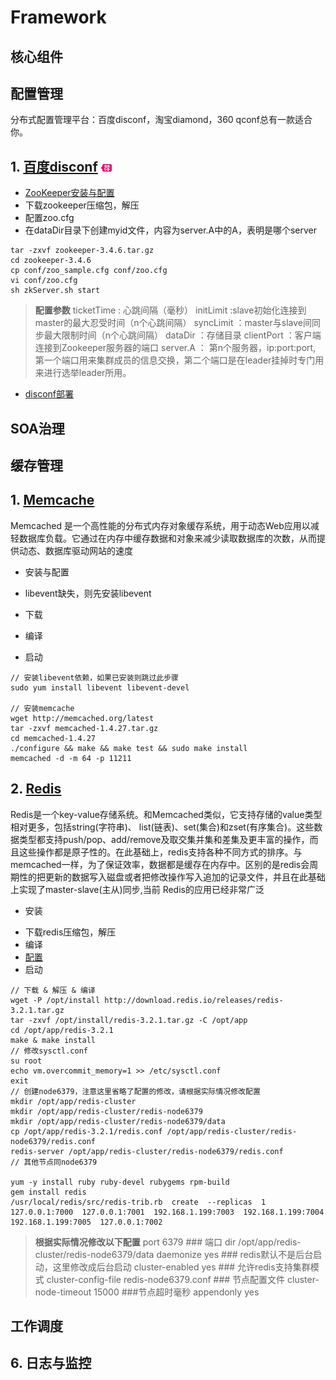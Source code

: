 # Framework

## 核心组件 ##

## 配置管理 ##

分布式配置管理平台：百度disconf，淘宝diamond，360 qconf总有一款适合你。

## 1. [百度disconf](https://github.com/knightliao/disconf) ![](https://raw.githubusercontent.com/summerxyg/summerxyg.github.io/master/images/recommend%20.gif)

- [ZooKeeper安装与配置](https://zookeeper.apache.org/)
 - 下载zookeeper压缩包，解压
 - 配置zoo.cfg
 - 在dataDir目录下创建myid文件，内容为server.A中的A，表明是哪个server
```
tar -zxvf zookeeper-3.4.6.tar.gz
cd zookeeper-3.4.6
cp conf/zoo_sample.cfg conf/zoo.cfg
vi conf/zoo.cfg
sh zkServer.sh start
```
> **配置参数**
ticketTime  : 心跳间隔（毫秒）
initLimit   :slave初始化连接到master的最大忍受时间（n个心跳间隔）
syncLimit   ：master与slave间同步最大限制时间（n个心跳间隔）
dataDir     ：存储目录
clientPort  ：客户端连接到Zookeeper服务器的端口
server.A    ： 第n个服务器，ip:port:port, 第一个端口用来集群成员的信息交换，第二个端口是在leader挂掉时专门用来进行选举leader所用。

- [disconf部署](https://github.com/knightliao/disconf/tree/master/disconf-web)

## SOA治理 ##

## 缓存管理 ##

## 1. [Memcache](https://github.com/memcached/memcached)

  Memcached 是一个高性能的分布式内存对象缓存系统，用于动态Web应用以减轻数据库负载。它通过在内存中缓存数据和对象来减少读取数据库的次数，从而提供动态、数据库驱动网站的速度

- 安装与配置

 - libevent缺失，则先安装libevent
 - 下载
 - 编译
 - 启动
```
// 安装libevent依赖，如果已安装则跳过此步骤
sudo yum install libevent libevent-devel

// 安装memcache
wget http://memcached.org/latest
tar -zxvf memcached-1.4.27.tar.gz
cd memcached-1.4.27
./configure && make && make test && sudo make install
memcached -d -m 64 -p 11211
```

## 2. [Redis](https://github.com/antirez/redis)
  Redis是一个key-value存储系统。和Memcached类似，它支持存储的value类型相对更多，包括string(字符串)、 list(链表)、set(集合)和zset(有序集合)。这些数据类型都支持push/pop、add/remove及取交集并集和差集及更丰富的操作，而且这些操作都是原子性的。在此基础上，redis支持各种不同方式的排序。与memcached一样，为了保证效率，数据都是缓存在内存中。区别的是redis会周期性的把更新的数据写入磁盘或者把修改操作写入追加的记录文件，并且在此基础上实现了master-slave(主从)同步,当前 Redis的应用已经非常广泛

- 安装
 * 下载redis压缩包，解压
 * 编译
 * [配置](http://www.cnblogs.com/wenanry/archive/2012/02/26/2368398.html)
 * 启动
```
// 下载 & 解压 & 编译
wget -P /opt/install http://download.redis.io/releases/redis-3.2.1.tar.gz
tar -zxvf /opt/install/redis-3.2.1.tar.gz -C /opt/app
cd /opt/app/redis-3.2.1
make & make install
// 修改sysctl.conf
su root
echo vm.overcommit_memory=1 >> /etc/sysctl.conf
exit
// 创建node6379，注意这里省略了配置的修改，请根据实际情况修改配置
mkdir /opt/app/redis-cluster
mkdir /opt/app/redis-cluster/redis-node6379
mkdir /opt/app/redis-cluster/redis-node6379/data
cp /opt/app/redis-3.2.1/redis.conf /opt/app/redis-cluster/redis-node6379/redis.conf
redis-server /opt/app/redis-cluster/redis-node6379/redis.conf
// 其他节点同node6379

yum -y install ruby ruby-devel rubygems rpm-build
gem install redis
/usr/local/redis/src/redis-trib.rb  create  --replicas  1  127.0.0.1:7000  127.0.0.1:7001  192.168.1.199:7003  192.168.1.199:7004  192.168.1.199:7005  127.0.0.1:7002
```
> **根据实际情况修改以下配置**
port 6379 ### 端口
dir /opt/app/redis-cluster/redis-node6379/data
daemonize yes ### redis默认不是后台启动，这里修改成后台启动
cluster-enabled yes ### 允许redis支持集群模式
cluster-config-file redis-node6379.conf ### 节点配置文件
cluster-node-timeout 15000 ###节点超时毫秒
appendonly yes


## 工作调度 ##

## 6. 日志与监控


